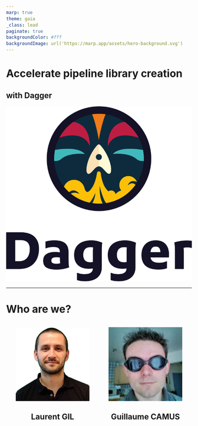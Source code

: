 ```yaml
---
marp: true
theme: gaia
_class: lead
paginate: true
backgroundColor: #fff
backgroundImage: url('https://marp.app/assets/hero-background.svg')
---
```


<!-- https://marpit.marp.app/directives -->

# Accelerate pipeline library creation
## with Dagger

![bg left:40% 80%](./assets/dagger_logo_portrait.svg)

---

<style>
.container { display: flex; }
.col{ flex: 1;}
.col img {display: flex;margin: auto}
.col h2{ text-align: center}
</style>

# Who are we?

<div class="container">

<div class="col">

![drop-shadow:0,5px,10px,rgba(0,0,0,.4)](./assets/laurent-gil.png)

## Laurent GIL

</div>

<div class="col">

![drop-shadow:0,5px,10px,rgba(0,0,0,.4)](./assets/guillaume-camus.jpeg)

## Guillaume CAMUS

</div>

</div>